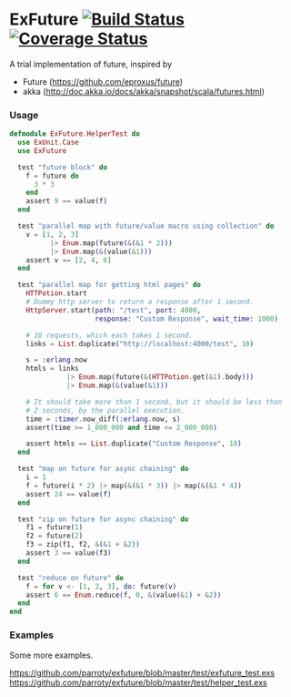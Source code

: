 # ExFuture [![Build Status](https://secure.travis-ci.org/parroty/exfuture.png?branch=master "Build Status")](http://travis-ci.org/parroty/exfuture) [![Coverage Status](https://coveralls.io/repos/parroty/exfuture/badge.png)](https://coveralls.io/r/parroty/exfuture)


A trial implementation of future, inspired by

- Future (https://github.com/eproxus/future)
- akka (http://doc.akka.io/docs/akka/snapshot/scala/futures.html)


### Usage
```Elixir
defmodule ExFuture.HelperTest do
  use ExUnit.Case
  use ExFuture

  test "future block" do
    f = future do
      3 * 3
    end
    assert 9 == value(f)
  end

  test "parallel map with future/value macro using collection" do
    v = [1, 2, 3]
          |> Enum.map(future(&(&1 * 2)))
          |> Enum.map(&(value(&1)))
    assert v == [2, 4, 6]
  end

  test "parallel map for getting html pages" do
    HTTPotion.start
    # Dummy http server to return a response after 1 second.
    HttpServer.start(path: "/test", port: 4000,
                     response: "Custom Response", wait_time: 1000)

    # 10 requests, which each takes 1 second.
    links = List.duplicate("http://localhost:4000/test", 10)

    s = :erlang.now
    htmls = links
              |> Enum.map(future(&(HTTPotion.get(&1).body)))
              |> Enum.map(&(value(&1)))

    # It should take more than 1 second, but it should be less than
    # 2 seconds, by the parallel execution.
    time = :timer.now_diff(:erlang.now, s)
    assert(time >= 1_000_000 and time <= 2_000_000)

    assert htmls == List.duplicate("Custom Response", 10)
  end

  test "map on future for async chaining" do
    i = 1
    f = future(i * 2) |> map(&(&1 * 3)) |> map(&(&1 * 4))
    assert 24 == value(f)
  end

  test "zip on future for async chaining" do
    f1 = future(1)
    f2 = future(2)
    f3 = zip(f1, f2, &(&1 + &2))
    assert 3 == value(f3)
  end

  test "reduce on future" do
    f = for v <- [1, 2, 3], do: future(v)
    assert 6 == Enum.reduce(f, 0, &(value(&1) + &2))
  end
end
```

### Examples
Some more examples.

https://github.com/parroty/exfuture/blob/master/test/exfuture_test.exs
https://github.com/parroty/exfuture/blob/master/test/helper_test.exs
